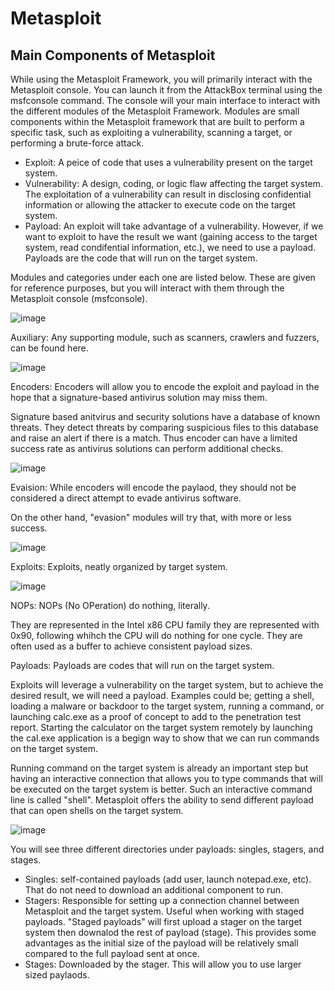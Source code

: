 # Metasploit 

## Main Components of Metasploit 

While using the Metasploit Framework, you will primarily interact with the Metasploit console. You can launch it from the AttackBox terminal using the msfconsole command. The console will your main interface to interact with the different modules of the Metasploit Framework. Modules are small components within the Metasploit framework that are built to perform a specific task, such as exploiting a vulnerability, scanning a target, or performing  a brute-force attack.

- Exploit: A peice of code that uses a vulnerability present on the target system.
- Vulnerability: A design, coding, or logic flaw affecting the target system. The exploitation of a vulnerability can result in disclosing confidential information or allowing the attacker to execute code on the target system.
- Payload: An exploit will take advantage of a vulnerability. However, if we want to exploit to have the result we want (gaining access to the target system, read condifential information, etc.), we need to use a payload. Payloads are the code that will run on the target system. 

Modules and categories under each one are listed below. These are given for reference purposes, but you will interact with them through the Metasploit console (msfconsole).

![image](https://user-images.githubusercontent.com/79100627/174391662-2380863e-a5e3-4431-8382-beab1eb2936c.png)

Auxiliary: Any supporting module, such as scanners, crawlers and fuzzers, can be found here. 

![image](https://user-images.githubusercontent.com/79100627/174392091-98b920bf-4b8c-4718-ba25-b84eb52f36e4.png)

Encoders: Encoders will allow you to encode the exploit and payload in the hope that a signature-based antivirus solution may miss them. 

Signature based anitvirus and security solutions have a database of known threats. They detect threats by comparing suspicious files to this database and raise an alert if there is a match. Thus encoder can have a limited success rate as antivirus solutions can perform additional checks.

![image](https://user-images.githubusercontent.com/79100627/174392337-da3ded22-ca35-4373-948a-0744a965b26a.png)

Evaision: While encoders will encode the paylaod, they should not be considered a direct attempt to evade antivirus software. 

On the other hand, "evasion" modules will try that, with more or less success.

![image](https://user-images.githubusercontent.com/79100627/174392459-e5d0ff56-df36-4eb9-b622-246940b98524.png)

Exploits: Exploits, neatly organized by target system. 

![image](https://user-images.githubusercontent.com/79100627/174392553-2a445aa4-cd22-4c12-91b1-f9468e2913e6.png)

NOPs: NOPs (No OPeration) do nothing, literally.

They are represented in the Intel x86 CPU family they are represented with 0x90, following whihch the CPU will do nothing for one cycle. They are often used as a buffer to achieve consistent payload sizes.

Payloads: Payloads are codes that will run on the target system. 

Exploits will leverage a vulnerability on the target system, but to achieve the desired result, we will need a payload. Examples could be; getting a shell, loading a malware or backdoor to the target system, running a command, or launching calc.exe as a proof of concept to add to the penetration test report. Starting the calculator on the target system remotely by launching the cal.exe application is a begign way to show that we can run commands on the target system. 

Running command on the target system is already an important step but having an interactive connection that allows you to type commands that will be executed on the target system is better. Such an interactive command line is called "shell". Metasploit offers the ability to send different payload that can open shells on the target system.

![image](https://user-images.githubusercontent.com/79100627/174394538-570093ae-218e-45dc-987e-c5ef68563f5b.png)


You will see three different directories under payloads: singles, stagers, and stages.

- Singles: self-contained payloads (add user, launch notepad.exe, etc). That do not need to download an additional component to run.
- Stagers: Responsible for setting up a connection channel between Metasploit and the target system. Useful when working with staged payloads. "Staged payloads" will first upload a stager on the target system then downalod the rest of payload (stage). This provides some advantages as the initial size of the payload will be relatively small compared to the full payload sent at once.
- Stages: Downloaded by the stager. This will allow you to use larger sized paylaods. 

##
